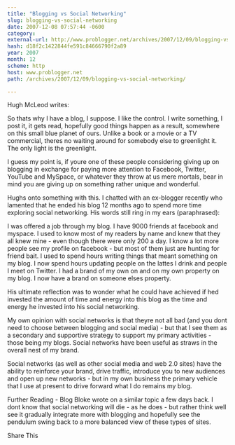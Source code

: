 ```yaml
---
title: "Blogging vs Social Networking"
slug: blogging-vs-social-networking
date: 2007-12-08 07:57:44 -0600
category: 
external-url: http://www.problogger.net/archives/2007/12/09/blogging-vs-social-networking/
hash: d18f2c1422844fe591c84666790f2a89
year: 2007
month: 12
scheme: http
host: www.problogger.net
path: /archives/2007/12/09/blogging-vs-social-networking/

---
```


Hugh McLeod writes:

So thats why I have a blog, I suppose. I like the control. I write something, I post it, it gets read, hopefully good things happen as a result, somewhere on this small blue planet of ours. Unlike a book or a movie or a TV commercial, theres no waiting around for somebody else to greenlight it. The only light is the greenlight.

I guess my point is, if youre one of these people considering giving up on blogging in exchange for paying more attention to Facebook, Twitter, YouTube and MySpace, or whatever they throw at us mere mortals, bear in mind you are giving up on something rather unique and wonderful.


Hughs onto something with this. I chatted with an ex-blogger recently who lamented that he ended his blog 12 months ago to spend more time exploring social networking. His words still ring in my ears (paraphrased):



I was offered a job through my blog.
I have 9000 friends at facebook and myspace.
I used to know most of my readers by name and knew that they all knew mine - even though there were only 200 a day.
I know a lot more people see my profile on facebook - but  most of them just are hunting for friend bait.
I used to spend hours writing things that meant something on my blog.
I now spend hours updating people on the lattes I drink and people I meet on Twitter.
I had a brand of my own on and on my own property on my blog.
I now have a brand on someone elses property.



His ultimate reflection was to wonder what he could have achieved if hed invested the amount of time and energy into this blog as the time and energy he invested into his social networking.



My own opinion with social networks is that theyre not all bad (and you dont need to choose between blogging and social media) - but that I see them as a secondary and supportive strategy to support my primary activities - those being my blogs. Social networks have been useful as straws in the overall nest of my brand.



Social networks (as well as other social media and web 2.0 sites) have the ability to reinforce your brand, drive traffic, introduce you to new audiences and open up new networks - but in my own business the primary vehicle that I use at present to drive forward what I do remains my blog.

Further Reading - Blog Bloke wrote on a similar topic a few days back. I dont know that social networking will die - as he does - but rather think well see it gradually integrate more with blogging and hopefully see the pendulum swing back to a more balanced view of these types of sites.

Share This
